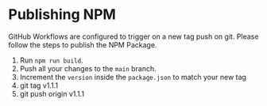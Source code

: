 # Publishing NPM
GitHub Workflows are configured to trigger on a new tag push on git. Please follow the steps to publish the NPM Package.

1. Run `npm run build`.
2. Push all your changes to the `main` branch.
3. Increment the `version` inside the `package.json` to match your new tag
4. git tag v1.1.1
5. git push origin v1.1.1

